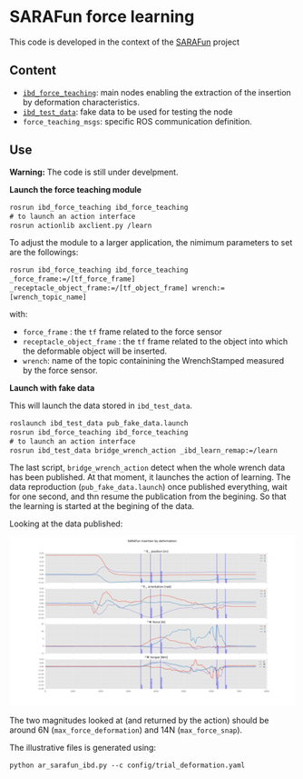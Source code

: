 # SARAFun force learning

This code is developed in the context of the [SARAFun][sarafun_website] project


[sarafun_website]: http://h2020sarafun.eu/

## Content
* [`ibd_force_teaching`](ibd_force_teaching/README.md): main nodes enabling the extraction of the insertion by deformation characteristics.
* [`ibd_test_data`](ibd_test_data/README.md): fake data to be used for testing the node
* `force_teaching_msgs`: specific ROS communication definition.

## Use

**Warning:**
The code is still under develpment.

**Launch the force teaching module**

```
rosrun ibd_force_teaching ibd_force_teaching
# to launch an action interface
rosrun actionlib axclient.py /learn
```

To adjust the module to a larger application, the nimimum parameters to set are the followings:
```
rosrun ibd_force_teaching ibd_force_teaching _force_frame:=/[tf_force_frame] _receptacle_object_frame:=/[tf_object_frame] wrench:=[wrench_topic_name]
```
with:

* `force_frame` : the `tf` frame related to the force sensor
* `receptacle_object_frame` : the `tf` frame related to the object into which the deformable object will be inserted.
* `wrench`: name of the topic containining the WrenchStamped measured by the force sensor.

**Launch with fake data**

This will launch the data stored in `ibd_test_data`.

```
roslaunch ibd_test_data pub_fake_data.launch
rosrun ibd_force_teaching ibd_force_teaching
# to launch an action interface
rosrun ibd_test_data bridge_wrench_action _ibd_learn_remap:=/learn
```

The last script, `bridge_wrench_action` detect when the whole wrench data has been published.
At that moment, it launches the action of learning.
The data reproduction (`pub_fake_data.launch`) once published everything, wait for one second, and thn resume the publication from the begining.
So that the learning is started at the begining of the data.

Looking at the data published:

![pose and wrench data](ibd_test_data/data/sarafun_insertion_by_deformation_03.png)

The two magnitudes looked at (and returned by the action) should be around 6N (`max_force_deformation`) and 14N (`max_force_snap`).



The illustrative files is generated using:
```
python ar_sarafun_ibd.py --c config/trial_deformation.yaml
```

